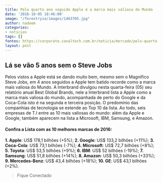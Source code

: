 ```yaml
---
title: Pelo quarto ano seguido Apple é a marca mais valiosa do Mundo
date: '2016-10-05 18:46:00'
image: "/forestryio/images/1463705.jpg"
author: nadeem
categories:
- noticias
tags: []
fontes: https://corporate.canaltech.com.br/noticia/mercado/pelo-quarto-ano-seguido-apple-e-a-marca-mais-valiosa-do-mundo-81599/
layout: post
---
```

## Lá se vão 5 anos sem o Steve Jobs
Pelos vistos a Apple está se dando muito bem, mesmo sem o Magnífico Steve Jobs, em 4 anos seguidos a Apple tem batido recorde como a marca mais valiosa do Mundo.
A Interbrand divulgou nesta quarta-feira (05) seu relatório anual Best Global Brands, nele a Interbrand lista a Apple como a marca mais valiosa do mundo, acompanhada de perto do Google e da Coca-Cola isto é na segunda e terceira posição.
O predomínio das companhias de tecnologia se estende ao Top 10 da lista. Ao todo, seis empresas de T.I entre as 10 mais valiosas do mundo: além da Apple e Google, também aparecem na lista a Microsoft, IBM, Samsung, e Amazon.

####  Confira a Lista com as 10 melhores marcas de 2016:
**1. Apple**: US$ 178,1 bilhões (+5%);
**2. Google**: US$ 133,2 bilhões (+11%);
**3. Coca-Cola**: US$ 73,1 bilhões (-7%);
**4. Microsoft**: US$ 72,7 bilhões (+8%);
**5. Toyota**: US$ 53,5 bilhões (+9%);
**6. IBM**: US$ 52 bilhões (-19%);
**7. Samsung**: US$ 51,8 bilhões (+14%);
**8. Amazon**: US$ 50,3 bilhões (+33%);
**9. Mercedes-Benz**: US$ 43,4 bilhões (+18%);
**10. GE**: US$ 43,1 bilhões (+2%).

> Fique Conectado